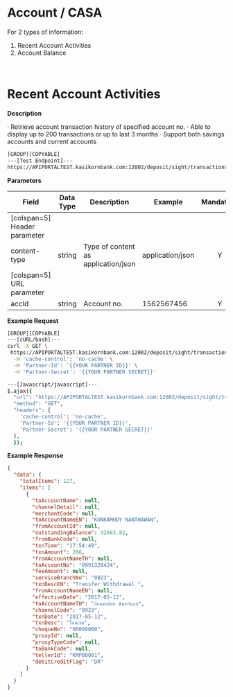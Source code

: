 # **Account / CASA**

For 2 types of information:

1. Recent Account Activities
2. Account Balance

<br />

# Recent Account Activities

**Description**

· Retrieve account transaction history of specified account no.
· Able to display up to 200 transactions or up to last 3 months
· Support both savings accounts and current accounts

```bash
[GROUP][COPYABLE]
---[Test Endpoint]---
https://APIPORTALTEST.kasikornbank.com:12002/deposit/sight/transactions/1562567456
```

**Parameters**

| Field                        | Data Type | Description                         | Example          | Mandatory |
| ---------------------------- | --------- | ----------------------------------- | ---------------- | :-------: |
| [colspan=5] Header parameter |
| content-type                 | string    | Type of content as application/json | application/json |     Y     |
| [colspan=5] URL parameter    |
| accId                        | string    | Account no.                         | 1562567456       |     Y     |

**Example Request**

```bash
[GROUP][COPYABLE]
---[cURL/bash]---
curl -X GET \
 https://APIPORTALTEST.kasikornbank.com:12002/deposit/sight/transactions/{{YOUR PARAM}} \
  -H 'cache-control': 'no-cache' \
  -H 'Partner-Id': '{{YOUR PARTNER ID}}' \
  -H 'Partner-Secret': '{{YOUR PARTNER SECRET}}'

---[Javascript/javascript]---
$.ajax({
  "url": "https://APIPORTALTEST.kasikornbank.com:12002/deposit/sight/transactions/{{YOUR PARAM}}",
  "method": "GET",
  "headers": {
    'cache-control': 'no-cache',
    'Partner-Id': '{{YOUR PARTNER ID}}',
    'Partner-Secret': '{{YOUR PARTNER SECRET}}'
  },
  });
```

**Example Response**

```json
{
  "data": {
    "totalItems": 127,
    "items": [
      {
        "toAccountName": null,
        "channelDetail": null,
        "merchantCode": null,
        "toAccountNameEN": "KONKAMHOY NANTHAWAN",
        "fromAccountId": null,
        "outstandingBalance": 42603.82,
        "fromBankCode": null,
        "txnTime": "17:54:49",
        "txnAmount": 286,
        "fromAccountNameTH": null,
        "toAccountNo": "0991328424",
        "feeAmount": null,
        "serviceBranchNo": "0923",
        "txnDescEN": "Transfer Withdrawal ",
        "fromAccountNameEN": null,
        "effectiveDate": "2017-05-12",
        "toAccountNameTH": "ก้อนคำฮ้อย นันทวัลลภ์",
        "channelCode": "0923",
        "txnDate": "2017-05-12",
        "txnDesc": "โอนเงิน",
        "chequeNo": "00000000",
        "proxyId": null,
        "proxyTypeCode": null,
        "toBankCode": null,
        "tellerId": "KMP00001",
        "debitCreditFlag": "DR"
      }
    ]
  }
}
```
